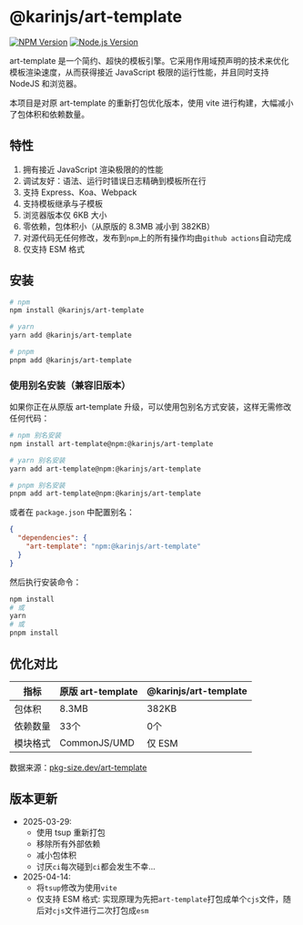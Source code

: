 # @karinjs/art-template

[![NPM Version](https://img.shields.io/npm/v/@karinjs/art-template.svg)](https://npmjs.org/package/@karinjs/art-template)
[![Node.js Version](https://img.shields.io/node/v/@karinjs/art-template.svg)](http://nodejs.org/download/)

art-template 是一个简约、超快的模板引擎。它采用作用域预声明的技术来优化模板渲染速度，从而获得接近 JavaScript 极限的运行性能，并且同时支持 NodeJS 和浏览器。

本项目是对原 art-template 的重新打包优化版本，使用 vite 进行构建，大幅减小了包体积和依赖数量。

## 特性

1. 拥有接近 JavaScript 渲染极限的的性能
2. 调试友好：语法、运行时错误日志精确到模板所在行
3. 支持 Express、Koa、Webpack
4. 支持模板继承与子模板
5. 浏览器版本仅 6KB 大小
6. 零依赖，包体积小（从原版的 8.3MB 减小到 382KB）
7. 对源代码无任何修改，发布到`npm`上的所有操作均由`github actions`自动完成
8. 仅支持 ESM 格式

## 安装

```bash
# npm
npm install @karinjs/art-template

# yarn
yarn add @karinjs/art-template

# pnpm
pnpm add @karinjs/art-template
```

### 使用别名安装（兼容旧版本）

如果你正在从原版 art-template 升级，可以使用包别名方式安装，这样无需修改任何代码：

```bash
# npm 别名安装
npm install art-template@npm:@karinjs/art-template

# yarn 别名安装
yarn add art-template@npm:@karinjs/art-template

# pnpm 别名安装
pnpm add art-template@npm:@karinjs/art-template
```

或者在 `package.json` 中配置别名：

```json
{
  "dependencies": {
    "art-template": "npm:@karinjs/art-template"
  }
}
```

然后执行安装命令：

```bash
npm install
# 或
yarn
# 或
pnpm install
```

## 优化对比

| 指标     | 原版 art-template | @karinjs/art-template |
| -------- | ----------------- | --------------------- |
| 包体积   | 8.3MB             | 382KB                 |
| 依赖数量 | 33个              | 0个                   |
| 模块格式 | CommonJS/UMD      | 仅 ESM                |

数据来源：[pkg-size.dev/art-template](https://pkg-size.dev/art-template)

## 版本更新

- 2025-03-29:
  - 使用 tsup 重新打包
  - 移除所有外部依赖
  - 减小包体积
  - 讨厌`ci`每次碰到`ci`都会发生不幸...
- 2025-04-14:
  - 将`tsup`修改为使用`vite`
  - 仅支持 ESM 格式: 实现原理为先把`art-template`打包成单个`cjs`文件，随后对`cjs`文件进行二次打包成`esm`

